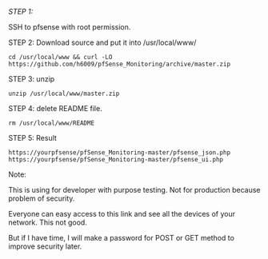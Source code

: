 *STEP 1:*

SSH to pfsense with root permission.

STEP 2: Download source and put it into /usr/local/www/

`cd /usr/local/www && curl -LO https://github.com/h6009/pfSense_Monitoring/archive/master.zip`

STEP 3: unzip

`unzip /usr/local/www/master.zip`

STEP 4: delete README file.

`rm /usr/local/www/README`

STEP 5: Result

```
https://yourpfsense/pfSense_Monitoring-master/pfsense_json.php
https://yourpfsense/pfSense_Monitoring-master/pfsense_ui.php
```

Note: 

This is using for developer with purpose testing. Not for production because problem of security.

Everyone can easy access to this link and see all the devices of your network. This not good. 

But if I have time, I will make a password for POST or GET method to improve security later.
